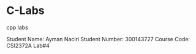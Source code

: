 # C-Labs
cpp labs


Student Name: Ayman Naciri
Student Number: 300143727
Course Code: CSI2372A
Lab#4